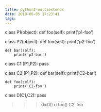 ```yaml
---
title: python3-multiextends
date: 2019-06-05 17:23:41
tags:
---
```



class P1(object):
    def foo(self):
        print('p1-foo')
   
class P2(object):
    def foo(self):
        print('p2-foo')

    def bar(self):
        print('p2-bar')

class C1 (P1,P2):
    pass

class C2 (P1,P2):
    def bar(self):
        print('C2-bar')

    def foo(self):
        print('C2-foo')


class D(C1,C2):
     pass


>>>
>>> d=D()
>>> d.foo()
C2-foo
>>>